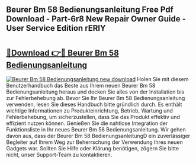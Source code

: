 ## Beurer Bm 58 Bedienungsanleitung Free Pdf Download - Part-6r8 New Repair Owner Guide - User Service Edition rERlY

# <h2><a href="http://df3pyo3.blite.top/?on=Beurer+Bm+58+Bedienungsanleitung">🔗Download 👉🔴 Beurer Bm 58 Bedienungsanleitung</a></h2>

[![Beurer Bm 58 Bedienungsanleitung new download](https://i.imgur.com/lujVjoI.png)](http://df3pyo3.blite.top/?on=Beurer+Bm+58+Bedienungsanleitung)
Holen Sie mit diesem Benutzerhandbuch das Beste aus Ihrem neuen Beurer Bm 58 Bedienungsanleitung heraus und decken Sie alles von der Installation bis zur Fehlerbehebung ab. Bevor Sie Ihr Beurer Bm 58 Bedienungsanleitung verwenden, lesen Sie dieses Handbuch bitte gründlich durch. Es enthält wichtige Informationen zu Produkteinrichtung, Betrieb, Wartung und Fehlerbehebung, um sicherzustellen, dass Sie das Produkt effektiv und effizient nutzen können. Genießen Sie die nahtlose Integration der Funktionsliste in Ihr neues Beurer Bm 58 Bedienungsanleitung. Wir gehen davon aus, dass der Beurer Bm 58 BedienungsanleitungD ein zuverlässiger Begleiter auf Ihrem Weg zur Beherrschung der Verwendung Ihres neuen Gadgets war. Sollten Sie Hilfe oder Klärung benötigen, zögern Sie bitte nicht, unser Support-Team zu kontaktieren.
